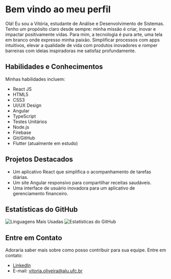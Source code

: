 # Bem vindo ao meu perfil

Olá! Eu sou a Vitória, estudante de Análise e Desenvolvimento de Sistemas. Tenho um propósito claro desde sempre: minha missão é criar, inovar e impactar positivamente vidas. Para mim, a tecnologia é pura arte, uma tela em branco onde expresso minha paixão. Simplificar processos com apps intuitivos, elevar a qualidade de vida com produtos inovadores e romper barreiras com ideias inspiradoras me satisfaz profundamente.

## Habilidades e Conhecimentos

Minhas habilidades incluem:

- React JS
- HTML5
- CSS3
- UI/UX Design
- Angular
- TypeScript
- Testes Unitários
- Node.js
- Firebase
- Git/GitHub
- Flutter (atualmente em estudo)

## Projetos Destacados

- Um aplicativo React que simplifica o acompanhamento de tarefas diárias.
- Um site Angular responsivo para compartilhar receitas saudáveis.
- Uma interface de usuário inovadora para um aplicativo de gerenciamento financeiro.

## Estatísticas do GitHub

![Linguagens Mais Usadas](https://github-readme-stats.vercel.app/api/top-langs/?username=vitcbrl&layout=compact&langs_count=7&theme=dracula)
![Estatísticas do GitHub](https://github-readme-stats.vercel.app/api?username=vitcbrl&show_icons=true&theme=dracula&include_all_commits=true&count_private=true)

## Entre em Contato

Adoraria saber mais sobre como posso contribuir para sua equipe. Entre em contato:

- [LinkedIn](https://www.linkedin.com/in/vitoria-cabral-oliveira/)
- E-mail: vitoria.oliveira@alu.ufc.br

